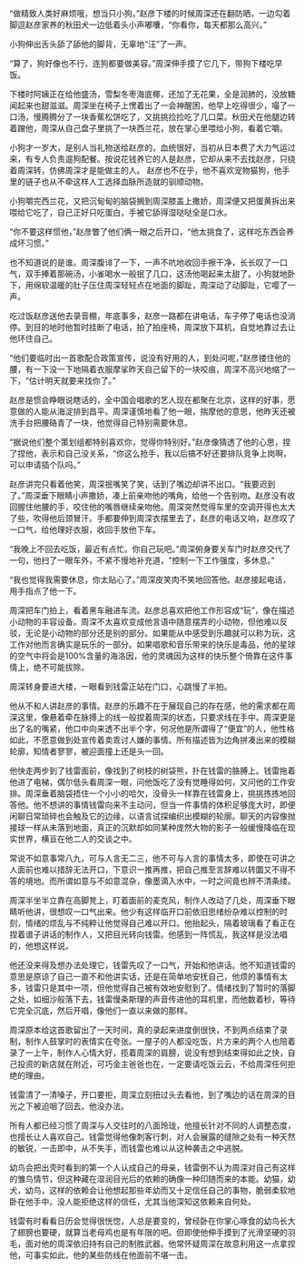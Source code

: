 “做精致人类好麻烦哦，想当只小狗。”赵彦下楼的时候周深还在翻防晒，一边勾着脚逗赵彦家养的秋田犬一边低着头小声嘟囔，“你看你，每天都那么高兴。”

小狗伸出舌头舔了舔他的脚背，无辜地“汪”了一声。

“算了，狗好像也不行，连狗都要做美容。”周深伸手摸了它几下，带狗下楼吃早饭。

下楼时阿姨正在给他盛汤，雪梨冬枣海底椰，还加了无花果，全是润肺的，没放糖闻起来也甜滋滋。周深坐在椅子上愣着出了一会神醒困，他早上吃得很少，嘬了一口汤，慢腾腾分了一块香蕉松饼吃了，又挑挑捡捡吃了几口菜。秋田犬在他腿边转着蹭他，周深从自己盘子里挑了一块西兰花，放在掌心里喂给小狗，看着它嚼。

小狗才一岁大，是别人当礼物送给赵彦的，血统很好，当初从日本费了大力气运过来，有专人负责遛狗配餐。按说花钱养它的人是赵彦，它却从来不去找赵彦，只绕着周深转，仿佛周深才是能做主的人。
赵彦也不在乎，他不喜欢宠物猫狗，他手里的链子也从不牵这样人工选择血脉所造就的驯顺动物。

小狗嚼完西兰花，又把沉甸甸的脑袋搁到周深膝盖上撒娇，周深便又把蛋黄拆出来喂给它吃了，自己正好只吃蛋白，手被它舔得湿哒哒全是口水。

“你不要这样惯他，”赵彦瞥了他们俩一眼之后开口，“他太挑食了，这样吃东西会养成坏习惯。”

也不知道说的是谁。周深腹诽了一下，一声不吭地收回手擦干净，长长叹了一口气，双手捧着那碗汤，小雀喝水一般抿了几口，这汤他喝起来太甜了。小狗就地卧下，用绵软温暖的肚子压住周深轻轻点在地面的脚趾，周深动了动脚趾，它嘤了一声。

吃过饭赵彦送他去录音棚，年底事多，赵彦一路都在讲电话，车子停了电话也没消停。到目的地时他暂时挂断了电话，拍了拍座椅，周深放下耳机，自觉地靠过去让他环住自己。

“他们要临时出一首歌配合政策宣传，说没有好用的人，到处问呢，”赵彦搂住他的腰，有一下没一下地隔着衣服摩挲昨天自己留下的一块咬痕，周深不高兴地缩了一下，“估计明天就要来找你了。”

赵彦是惯会睁眼说瞎话的，全中国会唱歌的艺人现在都聚在北京，这样的好事，愿意做的人能从海淀排到昌平。周深谨慎地看了他一眼，揣摩他的意思，他昨天还被洗手台把腰硌青了一块，他觉得自己特别需要休息。

“据说他们整个策划组都特别喜欢你，觉得你特别好。”赵彦像猜透了他的心思，捏了捏他，表示和自己没关系，“你这么抢手，我以后搞不好还要排队竞争上岗啊，可以申请插个队吗。”

赵彦讲完只看着他笑，周深抿嘴笑了笑，话到了嘴边却讲不出口。“我要迟到了。”周深垂下眼睛小声撒娇，凑上前亲吻他的嘴角，给他一个告别吻。赵彦没有收回握住他腰的手，咬住他的嘴唇继续亲吻他。周深突然觉得车里的空调开得也太大了些，吹得他后颈冒汗。手都要伸到周深衣摆里去了，赵彦的电话又响，赵彦叹了一口气，给他理好衣服，收回手放他下车。

“我晚上不回去吃饭，最近有点忙。你自己玩吧。”周深俯身要关车门时赵彦交代了一句，他扫了一眼车外，不紧不慢地补充道，“控制一下工作强度，多休息。”

“我也觉得我需要休息，你太贴心了。”周深皮笑肉不笑地回答他。赵彦接起电话，用手指点了他一下。

周深把车门拍上，看着黑车融进车流。赵彦总喜欢把他工作形容成“玩”，像在描述小动物的丰容设备。周深不太喜欢变成他言语中随意摆弄的小动物，但他难以反驳，无论是小动物的部分还是别的部分。如果能从中感受到乐趣就可以称为玩，这工作对他而言确实是玩乐的一部分。如果唱歌和音乐带来的快乐是毒品，他的星球的空气中将会是100%含量的海洛因，他的灵魂因为这样的快乐整个倚靠在这件事情上，绝不可能拔除。

周深转身要进大楼，一眼看到钱雷正站在门口，心跳慢了半拍。

他从不和人讲赵彦的事情。赵彦的乐趣不在于展现自己的存在感，他的需求都在周深这里，像悬着牵在脉搏上的线一般捏着周深的状态，只要求线在手中。周深更是出了名的嘴紧，他口中向来透不出半个字，何况他是所谓得了“便宜”的人，他性格如此，不愿意做到处宣传着卖乖讨人嫌的事情。所有描述皆为边角拼凑出来的模糊轮廓，知情者寥寥，被迎面撞上还是头一回。

他快走两步到了钱雷面前，像找到了树枝的树袋熊，扑在钱雷的胳膊上。钱雷拖着他进了电梯，偶尔低头看周深一眼，问他饭吃了没有觉睡得如何，又问他的工作安排。周深垂着脑袋捂住一个小小的哈欠，没骨头一样靠在钱雷身上，挑挑拣拣地回答他。他不想讲的事情钱雷向来不主动问，但当一件事情的体积足够庞大时，即便闲聊日常琐碎也会触及它的边缘，以语言试探编织出模糊的轮廓。聊天的内容像抛接球一样从未落到地面，真正的沉默却如同某种庞然大物的影子一般缓慢降临在现实世界，横亘在他二人的交谈之中。

常说不如意事常八九，可与人言无二三，他不可与人言的事情太多，即使在可讲之人面前也难以措辞无法开口，下意识一推再推，把自己推至言辞难以转圜又不得不答的境地。而所谓如意与不如意混杂，像墨滴入水中，一时之间竟也辨不清条缕。

周深半坐半立靠在高脚凳上，盯着面前的麦克风，制作人改动了几处，周深垂下眼睛听他讲，很想叹一口气出来。他少有这样临开口前依旧思绪纷杂难以控制的时刻，情绪的烦乱与不纯粹让他觉得自己难以开口。他抬起头，隔着玻璃看了看正在捏着谱子讲话的制作人，又把目光转向钱雷。他感到一阵慌乱，我这样是没法唱的，他想这样说。

他还没来得及想办法处理它，钱雷先叹了一口气，开始和他讲话。他不知道钱雷的意思是原谅了自己一直不和他讲实话，还是在简单地安抚自己，他烦的事情有太多，钱雷只是其中一项，但他觉得自己被有效地安慰到了。情绪找到了暂时的落脚之处，如细沙般落下去，钱雷慢条斯理的声音传进他的耳机里，而他数着秒，等待它完全沉底，然后开唱，像他们一直以来做的那样。

周深原本给这首歌留出了一天时间，真的录起来进度倒很快，不到两点结束了录制，制作人鼓掌时的表情实在夸张。一屋子的人都没吃饭，片方来的两个人也陪着录了一上午，制作人心情大好，揽着周深的肩膀，说没有想到结束得如此之快，自己投资的新店就在附近，可巧金主爸爸也在，一定要请吃饭云云，不给周深任何拒绝的理由。

钱雷清了一清嗓子，开口要拒，周深立刻扭过头去看他，到了嘴边的话在周深的目光之下被迫咽了回去。他没办法。

所有人都已经习惯了周深与人交往时的八面玲珑，他擅长针对不同的人调整态度，也擅长让人喜欢自己。钱雷觉得他像刺客行刺，对人会展露的缝隙之处有一种天然的敏锐，一击即中，从不失手，而钱雷也难以从这种袭击之中逃脱。

幼鸟会把出壳时看到的第一个人认成自己的母亲，钱雷倒不认为周深对自己有这样的雏鸟情节，但这种藏在湿润目光后的依赖的确像一种印随而来的本能。幼猫，幼犬，幼鸟，这样的依赖会让他想起那些年幼而又十足信任自己的事物，脆弱柔软地卧在他手中。没人能拒绝这样的信任，尤其当他深知这依赖来自何处。

钱雷有时看看日历会觉得很恍惚，人总是要变的，曾经卧在你掌心啄食的幼鸟长大了翅膀也要硬，就算当老母鸡也是有年限的吧。但即使他伸手摸到了光滑坚硬的羽毛，面对他的周深依旧持有自己的制胜武器。他常怀疑周深在故意利用这一点拿捏他，可事实如此，他的某些防线在他面前不堪一击。


